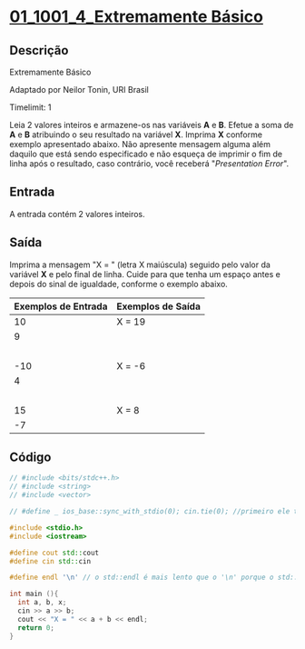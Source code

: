 # [01_1001_4_Extremamente Básico][1001]

[1001]: <https://judge.beecrowd.com/pt/problems/view/1001>

## Descrição

Extremamente Básico

Adaptado por Neilor Tonin, URI  Brasil

Timelimit: 1

Leia 2 valores inteiros e armazene-os nas variáveis **A** e **B**. Efetue a soma de **A** e **B** atribuindo o seu resultado na variável **X**. Imprima **X** conforme exemplo apresentado abaixo. Não apresente mensagem alguma além daquilo que está sendo especificado e não esqueça de imprimir o fim de linha após o resultado, caso contrário, você receberá "_Presentation Error_".

## Entrada

A entrada contém 2 valores inteiros.

## Saída

Imprima a mensagem "X = " (letra X maiúscula) seguido pelo valor da variável **X** e pelo final de linha. Cuide para que tenha um espaço antes e depois do sinal de igualdade, conforme o exemplo abaixo.

| Exemplos de Entrada | Exemplos de Saída |
| ------------------- | ----------------- |
| 10                  | X = 19            |
| 9                   | &nbsp;            |
| &nbsp;              | &nbsp;            |
| -10                 | X = -6            |
| 4                   | &nbsp;            |
| &nbsp;              | &nbsp;            |
| 15                  | X = 8             |
| -7                  | &nbsp;            |

## Código

```cpp
// #include <bits/stdc++.h>
// #include <string>
// #include <vector>

// #define _ ios_base::sync_with_stdio(0); cin.tie(0); //primeiro ele tá desligando a sincronização para tornar mais rápido; cin geralmente é mais lento. O cin.tie desliga algum algum tipo de buffer.

#include <stdio.h>
#include <iostream>

#define cout std::cout
#define cin std::cin

#define endl '\n' // o std::endl é mais lento que o '\n' porque o std::endl faz um flush no buffer.

int main (){
  int a, b, x;
  cin >> a >> b;
  cout << "X = " << a + b << endl;
  return 0;
}
```
